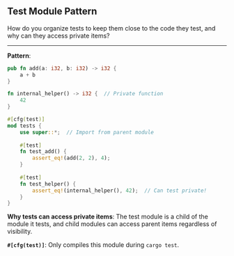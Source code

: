 ## Test Module Pattern

How do you organize tests to keep them close to the code they test, and why can they access private items?

---

**Pattern**:
```rust
pub fn add(a: i32, b: i32) -> i32 {
    a + b
}

fn internal_helper() -> i32 {  // Private function
    42
}

#[cfg(test)]
mod tests {
    use super::*;  // Import from parent module
    
    #[test]
    fn test_add() {
        assert_eq!(add(2, 2), 4);
    }
    
    #[test]
    fn test_helper() {
        assert_eq!(internal_helper(), 42);  // Can test private!
    }
}
```

**Why tests can access private items**: The test module is a child of the module it tests, and child modules can access parent items regardless of visibility.

**`#[cfg(test)]`**: Only compiles this module during `cargo test`.

